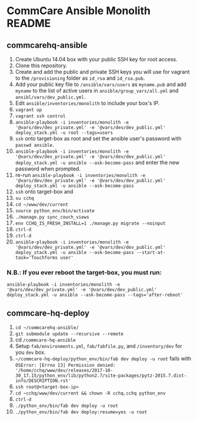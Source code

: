 # CommCare Ansible Monolith README

## commcarehq-ansible
1. Create Ubuntu 14.04 box with your public SSH key for root access.
2. Clone this repository.
3. Create and add the public and private SSH keys you will use for vagrant to the `/provisioning` folder as `id_rsa` and `id_rsa.pub`.
4. Add your public key file to `/ansible/vars/users` as `myname.pub` and add `myname` to the list of active users in `ansible/group_vars/all.yml` and `ansibl/vars/dev_public.yml`.
5. Edit `ansible/inventories/monolith` to include your box's IP.
6. `vagrant up`
7. `vagrant ssh control`
8. `ansible-playbook -i inventories/monolith -e '@vars/dev/dev_private.yml' -e '@vars/dev/dev_public.yml' deploy_stack.yml -u root --tags=users`
9. `ssh` onto target-box as root and set the ansible user's password with `passwd ansible`.
10. `ansible-playbook -i inventories/monolith -e '@vars/dev/dev_private.yml' -e '@vars/dev/dev_public.yml' deploy_stack.yml -u ansible --ask-become-pass` and enter the new password when prompted.
11. re-run `ansible-playbook -i inventories/monolith -e '@vars/dev/dev_private.yml' -e '@vars/dev/dev_public.yml' deploy_stack.yml -u ansible --ask-become-pass`
12. `ssh` onto target-box and
  1. `su cchq`
  2. `cd ~/www/dev/current`
  3. `source python_env/bin/activate`
  4. `./manage.py sync_couch_views`
  5. `env CCHQ_IS_FRESH_INSTALL=1 ./manage.py migrate --noinput`
  6. `ctrl-d`
  7. `ctrl-d`
13. `ansible-playbook -i inventories/monolith -e '@vars/dev/dev_private.yml' -e '@vars/dev/dev_public.yml' deploy_stack.yml -u ansible --ask-become-pass --start-at-task='Touchforms user'`

### N.B.: If you ever reboot the target-box, you must run:
`ansible-playbook -i inventories/monolith -e '@vars/dev/dev_private.yml' -e '@vars/dev/dev_public.yml' deploy_stack.yml -u ansible --ask-become-pass --tags='after-reboot'`

## commcare-hq-deploy
1. `cd ~/commcarehq-ansible/`
2. `git submodule update --recursive --remote`
3. cd `/commcare-hq-ansible`
4. Setup `fab/environments.yml`, `fab/fabfile.py`, and `/inventory/dev` for you `dev` box.
5. `~/commcare-hq-deploy/python_env/bin/fab dev deploy -u root` fails with `OSError: [Errno 13] Permission denied: '/home/cchq/www/dev/releases/2017-10-30_17.15/python_env/lib/python2.7/site-packages/pytz-2015.7.dist-info/DESCRIPTION.rst'`
6. `ssh root@<target-box-ip>`
  1. `cd ~cchq/www/dev/current && chown -R cchq.cchq python_env`
  2. `ctrl-d`
7. `./python_env/bin/fab dev deploy -u root`
8. `./python_env/bin/fab dev deploy:resume=yes -u root`
